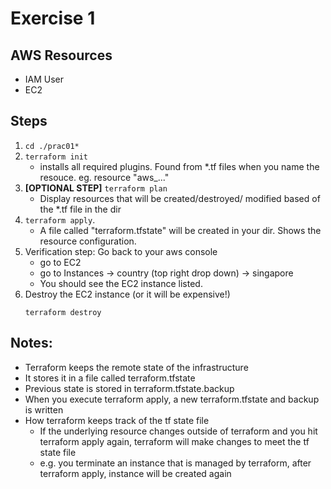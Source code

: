 # Exercise 1

## AWS Resources
- IAM User
- EC2


## Steps
1. ```cd ./prac01*```
2. ```terraform init```
	-  installs all required plugins. Found from *.tf files when you name the resouce. eg. resource "aws_..."
3. **[OPTIONAL STEP]** ```terraform plan```
   - Display resources that will be created/destroyed/ modified based of the *.tf file in the dir
4. ```terraform apply```.
   - A file called "terraform.tfstate" will be created in your dir. Shows the resource configuration.
5. Verification step: Go back to your aws console
	- go to EC2
	- go to Instances -> country (top right drop down) -> singapore
	- You should see the EC2 instance listed.
6. Destroy the EC2 instance (or it will be expensive!)
   ```
   terraform destroy
   ```

## Notes:
- Terraform keeps the remote state of the infrastructure
- It stores it in a file called terraform.tfstate
- Previous state is stored in terraform.tfstate.backup
- When you execute terraform apply, a new terraform.tfstate and backup is written
- How terraform keeps track of the tf state file
  *  If the underlying resource changes outside of terraform and you hit terraform apply again, terraform will make changes to meet
     the tf state file
  * e.g. you terminate an instance that is managed by terraform, after terraform apply, instance will be 
    created again
       